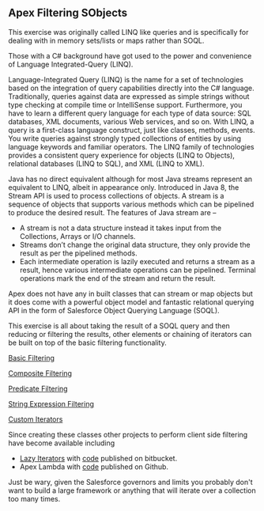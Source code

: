 Apex Filtering SObjects
-------------------

This exercise was originally called LINQ like queries and is specifically for dealing with in memory sets/lists or maps rather than SOQL.

Those with a C# background have got used to the power and convenience of Language Integrated-Query (LINQ).

Language-Integrated Query (LINQ) is the name for a set of technologies based on the integration of query capabilities directly into the C# language. Traditionally, queries against data are expressed as simple strings without type checking at compile time or IntelliSense support. Furthermore, you have to learn a different query language for each type of data source: SQL databases, XML documents, various Web services, and so on. With LINQ, a query is a first-class language construct, just like classes, methods, events. You write queries against strongly typed collections of entities by using language keywords and familiar operators. The LINQ family of technologies provides a consistent query experience for objects (LINQ to Objects), relational databases (LINQ to SQL), and XML (LINQ to XML).

Java has no direct equivalent although for most Java streams represent an equivalent to LINQ, albeit in appearance only. Introduced in Java 8, the Stream API is used to process collections of objects. A stream is a sequence of objects that supports various methods which can be pipelined to produce the desired result.
The features of Java stream are –

- A stream is not a data structure instead it takes input from the Collections, Arrays or I/O channels.
- Streams don’t change the original data structure, they only provide the result as per the pipelined methods.
- Each intermediate operation is lazily executed and returns a stream as a result, hence various intermediate operations can be pipelined. Terminal operations mark the end of the stream and return the result.

Apex does not have any in built classes that can stream or map objects but it does come with a powerful object model and fantastic relational querying API in the form of Salesforce Object Querying Language (SOQL).

This exercise is all about taking the result of a SOQL query and then reducing or filtering the results, other elements or chaining of iterators can be built on top of the basic filtering functionality.

[Basic Filtering](docs/basic-filtering.md)

[Composite Filtering](docs/composite-filtering.md)

[Predicate Filtering](docs/basic-predicates.md)

[String Expression Filtering](docs/expression-filtering.md)

[Custom Iterators](docs/custom-iterators.md)

Since creating these classes other projects to perform client side filtering have become available including
- [Lazy Iterators](https://nebulaconsulting.co.uk/insights/using-lazy-evaluation-to-write-salesforce-apex-code-without-for-loops/) with [code](https://bitbucket.org/aidan_harding/lazy-iterator/src/master/) published on bitbucket. 
- Apex Lambda with [code](https://github.com/ipavlic/apex-lambda) published on Github.

Just be wary, given the Salesforce governors and limits you probably don't want to build a large framework or anything that will iterate over a collection too many times.